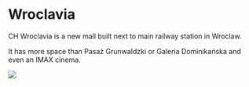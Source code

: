 # Wroclavia

CH Wroclavia is a new mall built next to main railway station in Wroclaw.

It has more space than Pasaż Grunwaldzki or Galeria Dominikańska and even an IMAX cinema.

![](http://www.urbanity.pl/images/news/51/galeria-wroclavia-wroclaw-3851.jpg)
